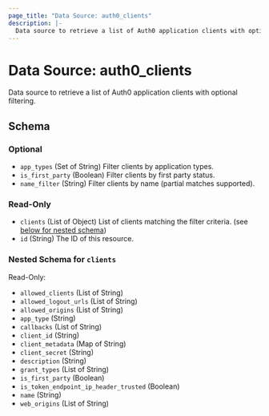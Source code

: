 ```yaml
---
page_title: "Data Source: auth0_clients"
description: |-
  Data source to retrieve a list of Auth0 application clients with optional filtering.
---
```


# Data Source: auth0_clients

Data source to retrieve a list of Auth0 application clients with optional filtering.



<!-- schema generated by tfplugindocs -->
## Schema

### Optional

- `app_types` (Set of String) Filter clients by application types.
- `is_first_party` (Boolean) Filter clients by first party status.
- `name_filter` (String) Filter clients by name (partial matches supported).

### Read-Only

- `clients` (List of Object) List of clients matching the filter criteria. (see [below for nested schema](#nestedatt--clients))
- `id` (String) The ID of this resource.

<a id="nestedatt--clients"></a>
### Nested Schema for `clients`

Read-Only:

- `allowed_clients` (List of String)
- `allowed_logout_urls` (List of String)
- `allowed_origins` (List of String)
- `app_type` (String)
- `callbacks` (List of String)
- `client_id` (String)
- `client_metadata` (Map of String)
- `client_secret` (String)
- `description` (String)
- `grant_types` (List of String)
- `is_first_party` (Boolean)
- `is_token_endpoint_ip_header_trusted` (Boolean)
- `name` (String)
- `web_origins` (List of String)


